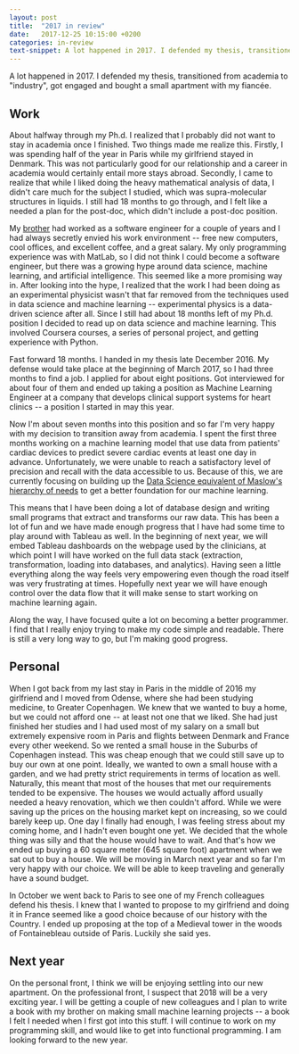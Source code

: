 ```yaml
---
layout: post
title:  "2017 in review"
date:   2017-12-25 10:15:00 +0200
categories: in-review
text-snippet: A lot happened in 2017. I defended my thesis, transitioned from academia to "industry", got engaged and bought a small apartment with my fiancée.
---
```

A lot happened in 2017. I defended my thesis, transitioned from academia to "industry", got engaged and bought a small apartment with my fiancée. 

## Work
About halfway through my Ph.d. I realized that I probably did not want to stay in academia once I finished. Two things made me realize this. Firstly, I was spending half of the year in Paris while my girlfriend stayed in Denmark. This was not particularly good for our relationship and a career in academia would certainly entail more stays abroad. Secondly, I came to realize that while I liked doing the heavy mathematical analysis of data, I didn't care much for the subject I studied, which was supra-molecular structures in liquids. I still had 18 months to go through, and I felt like a needed a plan for the post-doc, which didn't include a post-doc position.

My [brother](https://twitter.com/mads_hartmann) had worked as a software engineer for a couple of years and I had always secretly envied his work environment --  free new computers, cool offices, and excellent coffee, and a great salary. My only programming experience was with  MatLab, so I did not think I could become a software engineer, but there was a growing hype around data science, machine learning, and artificial intelligence. This seemed like a more promising way in. After looking into the hype, I realized that the work I had been doing as an experimental physicist wasn't that far removed from the techniques used in data science and machine learning -- experimental physics is a data-driven science after all. Since I still had about 18 months left of my Ph.d. position I decided to read up on data science and machine learning. This involved Coursera courses, a series of personal project, and getting experience with Python. 

Fast forward 18 months. I handed in my thesis late December 2016. My defense would take place at the beginning of March 2017, so I had three months to find a job. I applied for about eight positions. Got interviewed for about four of them and ended up taking a position as Machine Learning Engineer at a company that develops clinical support systems for heart clinics -- a position I started in may this year.

Now I'm about seven months into this position and so far I'm very happy with my decision to transition away from academia. I spent the first three months working on a machine learning model that use data from patients' cardiac devices to predict severe cardiac events at least one day in advance. Unfortunately, we were unable to reach a satisfactory level of precision and recall with the data accessible to us. Because of this, we are currently focusing on building up the [Data Science equivalent of Maslow's hierarchy of needs](https://hackernoon.com/the-ai-hierarchy-of-needs-18f111fcc007) to get a better foundation for our machine learning.

This means that I have been doing a lot of database design and writing small programs that extract and transforms our raw data. This has been a lot of fun and we have made enough progress that I have had some time to play around with Tableau as well. In the beginning of next year, we will embed Tableau dashboards on the webpage used by the clinicians, at which point I will have worked on the full data stack (extraction, transformation, loading into databases, and analytics). Having seen a little everything along the way feels very empowering even though the road itself was very frustrating at times. Hopefully next year we will have enough control over the data flow that it will make sense to start working on machine learning again.

Along the way, I have focused quite a lot on becoming a better programmer. I find that I really enjoy trying to make my code simple and readable. There is still a very long way to go, but I'm making good progress.

## Personal
When I got back from my last stay in Paris in the middle of 2016 my girlfriend and I moved from Odense, where she had been studying medicine, to Greater Copenhagen. We knew that we wanted to buy a home, but we could not afford one -- at least not one that we liked. She had just finished her studies and I had used most of my salary on a small but extremely expensive room in Paris and flights between Denmark and France every other weekend. So we rented a small house in the Suburbs of Copenhagen instead. This was cheap enough that we could still save up to buy our own at one point. Ideally, we wanted to own a small house with a garden, and we had pretty strict requirements in terms of location as well. Naturally, this meant that most of the houses that met our requirements tended to be expensive. The houses we would actually afford usually needed a heavy renovation, which we then couldn't afford. While we were saving up the prices on the housing market kept on increasing, so we could barely keep up. One day I finally had enough, I was feeling stress about my coming home, and I hadn't even bought one yet. We decided that the whole thing was silly and that the house would have to wait. And that's how we ended up buying a 60 square meter (645 square foot) apartment when we sat out to buy a house. We will be moving in March next year and so far I'm very happy with our choice. We will be able to keep traveling and generally have a sound budget.

In October we went back to Paris to see one of my French colleagues defend his thesis. I knew that I wanted to propose to my girlfriend and doing it in France seemed like a good choice because of our history with the Country. I ended up proposing at the top of a Medieval tower in the woods of Fontainebleau outside of Paris. Luckily she said yes.

## Next year
On the personal front, I think we will be enjoying settling into our new apartment. On the professional front, I suspect that 2018 will be a very exciting year. I will be getting a couple of new colleagues and I plan to write a book with my brother on making small machine learning projects --  a book I felt I needed when I first got into this stuff. I will continue to work on my programming skill, and would like to get into functional programming. I am looking forward to the new year.